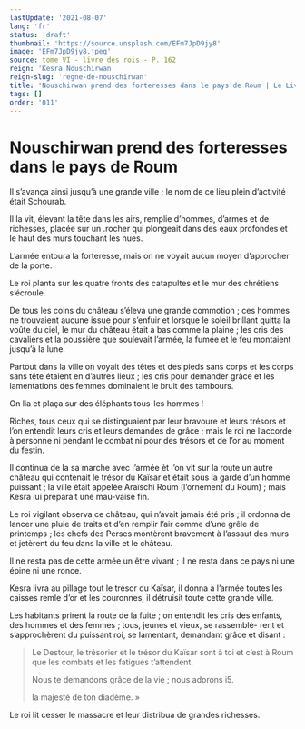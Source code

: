 ```yaml
---
lastUpdate: '2021-08-07'
lang: 'fr'
status: 'draft'
thumbnail: 'https://source.unsplash.com/EFm7JpD9jy8'
image: 'EFm7JpD9jy8.jpeg'
source: tome VI - livre des rois - P. 162
reign: 'Kesra Nouschirwan'
reign-slug: 'regne-de-nouschirwan'
title: 'Nouschirwan prend des forteresses dans le pays de Roum | Le Livre des Rois | Shâhnâmeh'
tags: []
order: '011'
---
```


<!-- LTeX: language=fr -->

# Nouschirwan prend des forteresses dans le pays de Roum

Il s’avança ainsi jusqu’à une grande ville ; le nom de ce lieu plein d’activité était Schourab.

Il la vit, élevant la tête dans les airs, remplie d’hommes, d’armes et de richesses, placée sur un .rocher qui plongeait dans des eaux profondes et le haut des murs touchant les nues.

L’armée entoura la forteresse, mais on ne voyait aucun moyen d’approcher de la porte.

Le roi planta sur les quatre fronts des catapultes et le mur des chrétiens s’écroule.

De tous les coins du château s’éleva une grande commotion ; ces hommes ne trouvaient aucune issue pour s’enfuir et lorsque le soleil brillant quitta la voûte du ciel, le mur du château était à bas comme la plaine ; les cris des cavaliers et la poussière que soulevait l’armée, la fumée et le feu montaient jusqu’à la lune.

Partout dans la ville on voyait des têtes et des pieds sans corps et les corps sans tête étaient en d’autres lieux ; les cris pour demander grâce et les lamentations des femmes dominaient le bruit des tambours.

On lia et plaça sur des éléphants tous-les hommes !

Riches, tous ceux qui se distinguaient par leur bravoure et leurs trésors et l’on entendit leurs cris et leurs demandes de grâce ; mais le roi ne l’accorde à personne ni pendant le combat ni pour des trésors et de l’or au moment du festin.

Il continua de la sa marche avec l’armée èt l’on vit sur la route un autre château qui contenait le trésor du Kaïsar et était sous la garde d’un homme puissant ; la ville était appelée Araïschi Roum (l’ornement du Roum) ; mais Kesra lui préparait une mau-vaise fin.

Le roi vigilant observa ce château, qui n’avait jamais été pris ; il ordonna de lancer une pluie de traits et d’en remplir l’air comme d’une grêle de printemps ; les chefs des Perses montèrent bravement à l’assaut des murs et jetèrent du feu dans la ville et le château.

Il ne resta pas de cette armée un être vivant ; il ne resta dans ce pays ni une épine ni une ronce.

Kesra livra au pillage tout le trésor du Kaïsar, il donna à l’armée toutes les caisses remle d’or et les couronnes, il détruisit toute cette grande ville.

Les habitants prirent la route de la fuite ; on entendit les cris des enfants, des hommes et des femmes ; tous, jeunes et vieux, se rassemblè-
rent et s’approchèrent du puissant roi, se lamentant, demandant grâce et disant :

> Le Destour, le trésorier et le trésor du Kaïsar sont à toi et c’est à Roum que les combats et les fatigues t’attendent.
>
> Nous te demandons grâce de la vie ; nous adorons i5.
>
> la majesté de ton diadème. »

Le roi lit cesser le massacre et leur distribua de grandes richesses.
